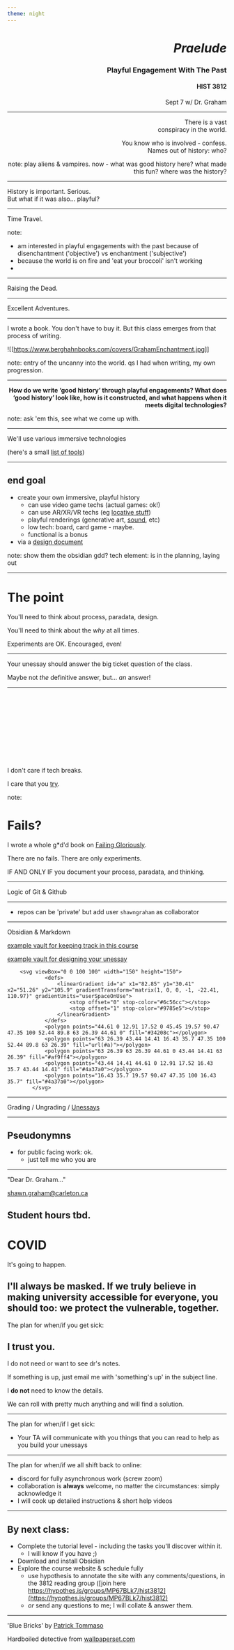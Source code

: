 ```yaml
---
theme: night
---
```


<!-- slide bg="https://hist3812.netlify.app/images/illustrations/old-school-game-controller-vector.svg"  data-background-opacity="0.5" -->

<div align="right">

# _Praelude_ 

### Playful Engagement With The Past
#### HIST 3812
Sept 7 w/ Dr. Graham

</div>



---

<!-- slide bg="33210.jpg"  data-background-opacity="0.5" -->

<div align="right">
There is a vast <br>conspiracy in the world.

You know who is involved -  confess. <br>Names out of history: who?

note: play aliens & vampires. now - what was good history here? what made this fun? where was the history?

</div>

---

History is important. Serious.
<br>But what if it was also... playful?

---

<!-- slide bg="timetravelhistorian.webp"  data-background-opacity="0.5" -->

Time Travel.

note: 
- am interested in playful engagements with the past because of disenchantment ('objective') vs enchantment ('subjective')
- because the world is on fire and 'eat your broccoli' isn't working
- 
---

<!-- slide bg="futility.webp"  data-background-opacity="0.5" -->

Raising the Dead.

---

<!-- slide bg="https://image.tmdb.org/t/p/original/6MZYe9Tg7mF8ydgLps5nyj2o5CQ.jpg"  data-background-opacity="0.5" -->

Excellent Adventures.

---

I wrote a book. You don't have to buy it. But this class emerges from that process of writing.

![[https://www.berghahnbooks.com/covers/GrahamEnchantment.jpg]]

note: entry of the uncanny into the world. qs I had when writing, my own progression.

---

<div align="right">

**How do we write ‘good history’ through playful engagements? What does ‘good history’ look like, how is it constructed, and what happens when it meets digital technologies?**

</div>

note: ask 'em this, see what we come up with.

---

We'll use various immersive technologies

(here's a small [list of tools](https://hist3812.netlify.app/syllabus/tools/))

---

## end goal

- create your own immersive, playful history
	- can use video game techs (actual games: ok!)
	- can use AR/XR/VR techs (eg [locative stuff](http://picturinglebretonflats.ca/))
	- playful renderings (generative art, [sound](http://songsoftheottawa.ca/),  etc)
	- low tech: board, card game - maybe.
	- functional is a bonus
- via a [design document](https://github.com/shawngraham/obsidian-game-design-vault)

note: 
	show them the obsidian gdd?
	tech element: is in the planning, laying out 

	
---

<!-- slide bg="bluebricks.png" data-background-opacity="0.5"  -->


# The point 

<split even gap="3">

You'll need to think about process, paradata, design.

You'll need to think about the  _why_ at all times.

Experiments are OK. Encouraged, even!

---

<!-- slide bg="bluebricks.png" data-background-opacity="0.5"  -->

Your unessay should answer the big ticket question of the class. 

Maybe not _the_ definitive answer, but... _an_ answer!

---

<!-- slide bg="https://i.ytimg.com/vi/m5gVQvYNUdI/maxresdefault.jpg"   -->

<br><Br><Br><Br><Br><br><Br><Br><Br>
<div align="left">
I don't care if tech breaks.

I care that you [try](https://hist3812.netlify.app/syllabus/assessment/).
</div>

note:
# Fails?

I wrote a whole g*d'd book on [Failing Gloriously](https://thedigitalpress.org/failing-gloriously/).

There are no fails. There are only experiments. 

IF AND ONLY IF you document your process, paradata, and thinking.

---

Logic of Git & Github

---

- repos can be 'private' but add user ```shawngraham``` as collaborator

---

Obsidian & Markdown

[example vault for keeping track in this course](https://github.com/shawngraham/hist3812-starter)

[example vault for designing your unessay](https://github.com/shawngraham/obsidian-game-design-vault)

<span>
            
        <svg viewBox="0 0 100 100" width="150" height="150">
                <defs>
                    <linearGradient id="a" x1="82.85" y1="30.41" x2="51.26" y2="105.9" gradientTransform="matrix(1, 0, 0, -1, -22.41, 110.97)" gradientUnits="userSpaceOnUse">
                        <stop offset="0" stop-color="#6c56cc"></stop>
                        <stop offset="1" stop-color="#9785e5"></stop>
                    </linearGradient>
                </defs>
                <polygon points="44.61 0 12.91 17.52 0 45.45 19.57 90.47 47.35 100 52.44 89.8 63 26.39 44.61 0" fill="#34208c"></polygon>
                <polygon points="63 26.39 43.44 14.41 16.43 35.7 47.35 100 52.44 89.8 63 26.39" fill="url(#a)"></polygon>
                <polygon points="63 26.39 63 26.39 44.61 0 43.44 14.41 63 26.39" fill="#af9ff4"></polygon>
                <polygon points="43.44 14.41 44.61 0 12.91 17.52 16.43 35.7 43.44 14.41" fill="#4a37a0"></polygon>
                <polygon points="16.43 35.7 19.57 90.47 47.35 100 16.43 35.7" fill="#4a37a0"></polygon>
            </svg>
</span>


---

Grading / Ungrading / [Unessays](https://hist3812.netlify.app/syllabus/assessment/#unessay)

---

## Pseudonymns
- for public facing work: ok.
	- just tell me who you are

---

"Dear Dr. Graham..."

shawn.graham@carleton.ca

Student hours tbd.
---

# COVID

It's going to happen.

I'll **always** be masked. If we truly believe in making university accessible for everyone, you should too: we protect the vulnerable, together.
---

The plan for when/if you get sick:

## I trust you.

I do not need or want to see dr's notes.

If something is up, just email me with 'something's up' in the subject line. 

I **do not** need to know the details.

We can roll with pretty much anything and will find a solution.

---

The plan for when/if I get sick:

- Your TA will communicate with you things that you can read to help as you build your unessays

---

The plan for when/if we all shift back to online:

- discord for fully asynchronous work (screw zoom)
- collaboration is **always** welcome, no matter the circumstances: simply acknowledge it
- I will cook up detailed instructions & short help videos

---

## By next class:

+ Complete the tutorial level - including the tasks you'll discover within it.
	+ I will know if you have ;)
+ Download and install Obsidian
+ Explore the course website & schedule fully
	+ use hypothesis to annotate the site with any comments/questions, in the 3812 reading group ([join here https://hypothes.is/groups/MP67BLk7/hist3812](https://hypothes.is/groups/MP67BLk7/hist3812)
	+ _or_ send any questions to me; I will collate & answer them.


---

'Blue Bricks' by [Patrick Tommaso](https://unsplash.com/photos/QMDap1TAu0g)

Hardboiled detective from [wallpaperset.com](https://wallpaperset.com/film-noir-wallpapers)